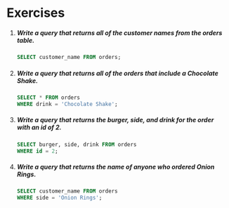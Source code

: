 # Exercises #

1. ##### Write a query that returns all of the customer names from the orders table.

   ```sql
   SELECT customer_name FROM orders;
   ```

2. ##### Write a query that returns all of the orders that include a Chocolate Shake.

   ```sql
   SELECT * FROM orders
   WHERE drink = 'Chocolate Shake';
   ```

   

3. ##### Write a query that returns the burger, side, and drink for the order with an id of 2.

   ```sql
   SELECT burger, side, drink FROM orders
   WHERE id = 2;
   ```

4. ##### Write a query that returns the name of anyone who ordered Onion Rings.

   ```sql
   SELECT customer_name FROM orders
   WHERE side = 'Onion Rings';
   ```

   

   